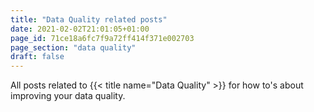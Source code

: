 ```yaml
---
title: "Data Quality related posts"
date: 2021-02-02T21:01:05+01:00
page_id: 71ce18a6fc7f9a72ff414f371e002703
page_section: "data quality"
draft: false
---
```


All posts related to {{< title name="Data Quality" >}} for how to's about improving your data quality.